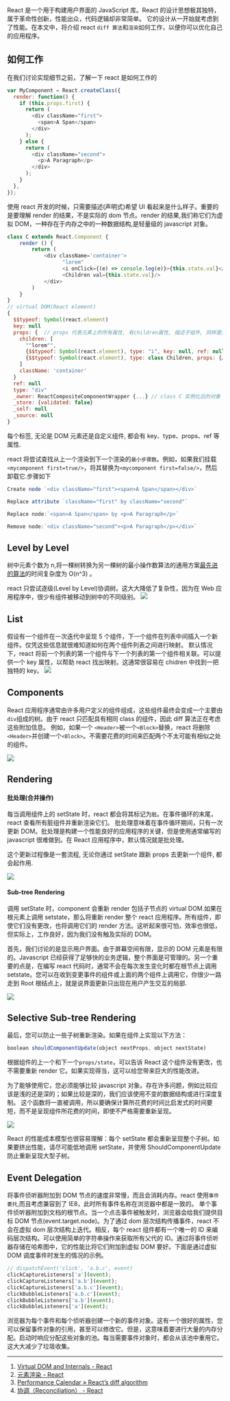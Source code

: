 React 是一个用于构建用户界面的 JavaScript 库。React 的设计思想极其独特，属于革命性创新，性能出众，代码逻辑却非常简单。
它的设计从一开始就考虑到了性能。在本文中，将介绍 react `diff 算法`和`渲染`如何工作，以便你可以优化自己的应用程序。

## 如何工作

在我们讨论实现细节之前，了解一下 react 是如何工作的

```javascript
var MyComponent = React.createClass({
  render: function() {
    if (this.props.first) {
      return (
        <div className="first">
          <span>A Span</span>
        </div>
      );
    } else {
      return (
        <div className="second">
          <p>A Paragraph</p>
        </div>
      );
    }
  },
});
```

使用 react 开发的时候，只需要描述(声明式)希望 UI 看起来是什么样子。重要的是要理解 render 的结果，不是实际的 dom 节点。render 的结果,我们称它们为虚拟 DOM，一种存在于内存之中的一种数据结构,是轻量级的 javascript 对象。

```javascript
class C extends React.Component {
    render () {
        return (
            <div className='container'>
                  "lorem"
                  <i onClick={(e) => console.log(e)}>{this.state.val}</i>
                  <Children val={this.state.val}/>
            </div>
        )
    }
}
// virtual DOM(React element)
{
  $$typeof: Symbol(react.element)
  key: null
  props: {  // props 代表元素上的所有属性, 有children属性, 描述子组件, 同样是元素
    children: [
      ""lorem"",
      {$$typeof: Symbol(react.element), type: "i", key: null, ref: null, props: {…}, …},
      {$$typeof: Symbol(react.element), type: class Children, props: {…}, …}
    ]
    className: 'container'
  }
  ref: null
  type: "div"
  _owner: ReactCompositeComponentWrapper {...} // class C 实例化后的对象
  _store: {validated: false}
  _self: null
  _source: null
}
```

每个标签, 无论是 DOM 元素还是自定义组件, 都会有 key、type、props、ref 等属性.

react 将尝试查找从上一个渲染到下一个渲染的`最小步骤数`。例如，如果我们挂载`<mycomponent first=true/>`，将其替换为`<mycomponent first=false/>`，然后卸载它.步骤如下

```javascript
Create node `<div className="first"><span>A Span</span></div>`

Replace attribute `className="first" by className="second"`

Replace node:`<span>A Span</span> by <p>A Paragraph</p>`

Remove node:`<div className="second"><p>A Paragraph</p></div>`
```

## Level by Level

树中元素个数为 n,将一棵树转换为另一棵树的最小操作数算法的通用方案[最先进的算法](http://grfia.dlsi.ua.es/ml/algorithms/references/editsurvey_bille.pdf)的时间复杂度为 O(n^3) 。

react 只尝试逐级(Level by Level)协调树。这大大降低了复杂性，因为在 Web 应用程序中，很少有组件被移动到树中的不同级别。
<img  src='https://loremxuetengfei.oss-cn-beijing.aliyuncs.com/LevelbyLevel.png'/>

## List

假设有一个组件在一次迭代中呈现 5 个组件，下一个组件在列表中间插入一个新组件。仅凭这些信息就很难知道如何在两个组件列表之间进行映射。
默认情况下，react 将前一个列表的第一个组件与下一个列表的第一个组件相关联。可以提供一个 key 属性，以帮助 react 找出映射。这通常很容易在 chidren 中找到一把独特的 key。
<img  src='https://loremxuetengfei.oss-cn-beijing.aliyuncs.com/diff-keys.png'/>

## Components

React 应用程序通常由许多用户定义的组件组成，这些组件最终会变成一个主要由 `div`组成的树。由于 react 只匹配具有相同 class 的组件，因此 diff 算法正在考虑这些附加信息。
例如，如果一个 `<Header>`被一个`<Block>`替换，react 将删除`<Header>`并创建一个`<Block>`。不需要花费的时间来匹配两个不太可能有相似之处的组件。

<img  src='https://loremxuetengfei.oss-cn-beijing.aliyuncs.com/react-Components.png'/>

## Rendering

#### 批处理(合并操作)

每当调用组件上的 setState 时，react 都会将其标记为`脏`。在事件循环的末尾，react 查看所有脏组件并重新渲染它们。
批处理意味着在事件循环期间，只有一次更新 DOM。批处理是构建一个性能良好的应用程序的关键，但是使用通常编写的 javascript 很难做到。在 React 应用程序中，默认情况就是批处理。

这个更新过程像是一套流程, 无论你通过 setState 跟新 props 去更新一个组件, 都会起作用.

<img  src='https://loremxuetengfei.oss-cn-beijing.aliyuncs.com/setState-dirty.png'/>

#### Sub-tree Rendering

调用 setState 时，component 会重新 render 包括子节点的 virtual DOM.如果在根元素上调用 setstate，那么将重新 render 整个 react 应用程序。所有组件，即使它们没有更改，也将调用它们的 render 方法。这听起来很可怕，效率也很低，但实际上，工作良好，因为我们没有触及实际的 DOM。

首先，我们讨论的是显示用户界面。由于屏幕空间有限，显示的 DOM 元素是有限的。Javascript 已经获得了足够快的业务逻辑，整个界面是可管理的。另一个重要的点是，在编写 react 代码时，通常不会在每次发生变化时都在根节点上调用 setstate。您可以在收到变更事件的组件或上面的两个组件上调用它，你很少一路走到 Root 根结点上，就是说界面更新只出现在用户产生交互的局部.

<img  src='https://loremxuetengfei.oss-cn-beijing.aliyuncs.com/Sub-tree-Rendering.png'/>

## Selective Sub-tree Rendering

最后，您可以防止一些子树重新渲染。如果在组件上实现以下方法：

```javascript
boolean shouldComponentUpdate(object nextProps, object nextState)
```

根据组件的上一个和下一个`props/state`，可以告诉 React 这个组件没有更改，也不需要重新 render 它。如果实现得当，这可以给您带来巨大的性能改进。

为了能够使用它，您必须能够比较 javascript 对象。存在许多问题，例如比较应该是浅的还是深的；如果比较是深的，我们应该使用不变的数据结构或进行深度复制。
这个函数将一直被调用，所以要确保计算所花费的时间比启发式的时间要短，而不是呈现组件所花费的时间，即使不严格需要重新呈现。

<img  src='https://loremxuetengfei.oss-cn-beijing.aliyuncs.com/shouldComponentUpdate.png'/>

React 的性能成本模型也很容易理解：每个 setState 都会重新呈现整个子树。如果要挤出性能，请尽可能低地调用 setState，并使用 ShouldComponentUpdate 防止重新呈现大型子树。

## Event Delegation

将事件侦听器附加到 DOM 节点的速度非常慢，而且会消耗内存。react 使用`事件委托`,而且考虑兼容到了 IE8，此时所有事件名称在浏览器中都是一致的。
单个事件侦听器附加到文档的根节点。当一个点击事件被触发时，浏览器会给我们提供目标 DOM 节点(event.target.node)。为了通过 dom 层次结构传播事件，react 不会在虚拟 dom 层次结构上迭代。相反，每个 react 组件都有一个唯一的 ID 来编码层次结构。可以使用简单的字符串操作来获取所有父代的 ID。通过将事件侦听器存储在哈希图中，它的性能比将它们附加到虚拟 DOM 要好。下面是通过虚拟 DOM 调度事件时发生的情况的示例。

```javascript
// dispatchEvent('click', 'a.b.c', event)
clickCaptureListeners['a'](event);
clickCaptureListeners['a.b'](event);
clickCaptureListeners['a.b.c'](event);
clickBubbleListeners['a.b.c'](event);
clickBubbleListeners['a.b'](event);
clickBubbleListeners['a'](event);
```

浏览器为每个事件和每个侦听器创建一个新的事件对象。这有一个很好的属性，您可以保留事件对象的引用，甚至可以修改它。但是，这意味着要进行大量的内存分配。启动时响应分配这些对象的池。每当需要事件对象时，都会从该池中重用它。这大大减少了垃圾收集。

---

1. [Virtual DOM and Internals - React](https://react.docschina.org/docs/faq-internals.html#%E4%BB%80%E4%B9%88%E6%98%AF%E8%99%9A%E6%8B%9Fdom%EF%BC%88virtual-dom%EF%BC%89)
2. [元素渲染 - React](https://react.docschina.org/docs/rendering-elements.html)
3. [Performance Calendar » React’s diff algorithm](https://calendar.perfplanet.com/2013/diff/)
4. [协调（Reconciliation） - React](https://react.docschina.org/docs/reconciliation.html#%E7%9B%AE%E7%9A%84)
